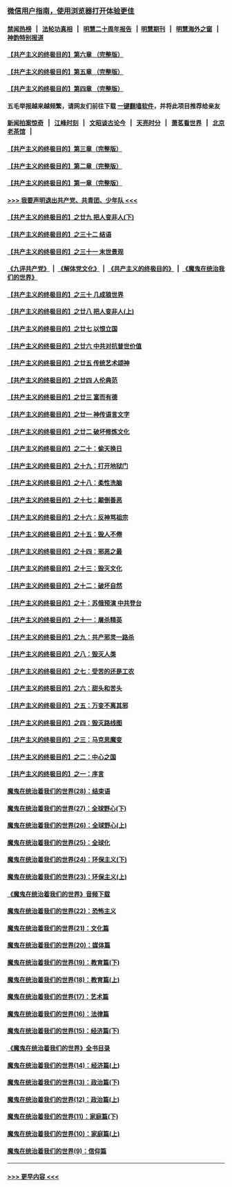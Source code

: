 ### [微信用户指南，使用浏览器打开体验更佳](https://github.com/gfw-breaker/banned-news1/blob/master/indexes/wechat-guide.md?t=0)
#### [禁闻热榜](热点新闻.md?t=0)  &nbsp;&nbsp;|&nbsp;&nbsp; [法轮功真相](https://github.com/gfw-breaker/truth/blob/master/README.md?t=0) &nbsp;&nbsp;|&nbsp;&nbsp; [明慧二十周年报告](https://github.com/gfw-breaker/mh-reports/blob/master/README.md?t=0) &nbsp;&nbsp;|&nbsp;&nbsp;[明慧期刊](https://github.com/gfw-breaker/mh-qikan) &nbsp;&nbsp;|&nbsp;&nbsp; [明慧海外之窗](https://github.com/gfw-breaker/mh-news/blob/master/README.md?t=0) &nbsp;&nbsp;|&nbsp;&nbsp; [神韵特别报道](https://github.com/gfw-breaker/mh-news/blob/master/shenyun.md?t=0)
#### [【共产主义的终极目的】第六章 （完整版）](../pages/nsc422/n11428913.md?t=02041001) 
#### [【共产主义的终极目的】第五章 （完整版）](../pages/nsc422/n11428912.md?t=02041001) 
#### [【共产主义的终极目的】第四章 （完整版）](../pages/nsc422/n11428907.md?t=02041001) 
#### 五毛举报越来越频繁，请网友们前往下载 [一键翻墙软件](https://github.com/gfw-breaker/ssr-accounts)，并将此项目推荐给亲友
#### [新闻拍案惊奇](https://github.com/gfw-breaker/banned-news1/blob/master/pages/link4.md) &nbsp;&nbsp;|&nbsp;&nbsp; [江峰时刻](https://github.com/gfw-breaker/banned-news1/blob/master/pages/link4.md) &nbsp;&nbsp;|&nbsp;&nbsp; [文昭谈古论今](https://github.com/gfw-breaker/banned-news1/blob/master/pages/link4.md) &nbsp;&nbsp;|&nbsp;&nbsp; [天亮时分](https://github.com/gfw-breaker/banned-news1/blob/master/pages/link4.md) &nbsp;&nbsp;|&nbsp;&nbsp; [萧茗看世界](https://github.com/gfw-breaker/banned-news1/blob/master/pages/link4.md) &nbsp;&nbsp;|&nbsp;&nbsp; [北京老茶馆](https://github.com/gfw-breaker/banned-news1/blob/master/pages/link4.md) &nbsp;&nbsp;|&nbsp;&nbsp; 
#### [【共产主义的终极目的】第三章（完整版）](../pages/nsc422/n11428848.md?t=02041001) 
#### [【共产主义的终极目的】第二章（完整版）](../pages/nsc422/n11428831.md?t=02041001) 
#### [【共产主义的终极目的】第一章（完整版）](../pages/nsc422/n11417651.md?t=02041001) 
#### [>>> 我要声明退出共产党、共青团、少年队 <<<](https://github.com/begood0513/goodnews/blob/master/quit/letter.md) 
#### [【共产主义的终极目的】之廿九 把人变非人(下)](../pages/nsc422/n11344140.md?t=02041001) 
#### [【共产主义的终极目的】之三十二 结语](../pages/nsc422/n11360535.md?t=02041001) 
#### [【共产主义的终极目的】之三十一 末世景观](../pages/nsc422/n11351129.md?t=02041001) 
#### [《九评共产党》](https://github.com/begood0513/9ping.md/blob/master/README.md) &nbsp;|&nbsp; [《解体党文化》](../../../../jtdwh.md/blob/master/README.md)  &nbsp;|&nbsp; [《共产主义的终极目的》](../../../../gczydzjmd.md/blob/master/README.md) &nbsp;|&nbsp; [《魔鬼在统治我们的世界》](../../../../mgztzwmdsj.md/blob/master/README.md) 
#### [【共产主义的终极目的】之三十 几成狼世界](../pages/nsc422/n11348280.md?t=02041001) 
#### [【共产主义的终极目的】之廿八 把人变非人(上)](../pages/nsc422/n11340492.md?t=02041001) 
#### [【共产主义的终极目的】之廿七 以恨立国](../pages/nsc422/n11336944.md?t=02041001) 
#### [【共产主义的终极目的】之廿六 中共对抗普世价值](../pages/nsc422/n11324785.md?t=02041001) 
#### [【共产主义的终极目的】之廿五 传统艺术颂神](../pages/nsc422/n11296396.md?t=02041001) 
#### [【共产主义的终极目的】之廿四 人伦典范](../pages/nsc422/n11296397.md?t=02041001) 
#### [【共产主义的终极目的】之廿三 富而有德](../pages/nsc422/n11283598.md?t=02041001) 
#### [【共产主义的终极目的】之廿一 神传语言文字](../pages/nsc422/n11263265.md?t=02041001) 
#### [【共产主义的终极目的】之廿二 破坏修炼文化](../pages/nsc422/n11245728.md?t=02041001) 
#### [【共产主义的终极目的】之二十：偷天换日](../pages/nsc422/n11238846.md?t=02041001) 
#### [【共产主义的终极目的】之十九：打开地狱门](../pages/nsc422/n11206376.md?t=02041001) 
#### [【共产主义的终极目的】之十八：柔性洗脑](../pages/nsc422/n11199994.md?t=02041001) 
#### [【共产主义的终极目的】之十七：颠倒善恶](../pages/nsc422/n11179782.md?t=02041001) 
#### [【共产主义的终极目的】之十六：反神骂祖宗](../pages/nsc422/n11166798.md?t=02041001) 
#### [【共产主义的终极目的】之十五：毁人不倦](../pages/nsc422/n11166792.md?t=02041001) 
#### [【共产主义的终极目的】之十四：邪恶之最](../pages/nsc422/n11150249.md?t=02041001) 
#### [【共产主义的终极目的】之十三：毁灭文化](../pages/nsc422/n11135227.md?t=02041001) 
#### [【共产主义的终极目的】之十二：破坏自然](../pages/nsc422/n11135214.md?t=02041001) 
#### [【共产主义的终极目的】之十：苏俄预演 中共登台](../pages/nsc422/n11118424.md?t=02041001) 
#### [【共产主义的终极目的】之十一：屠杀精英](../pages/nsc422/n11118442.md?t=02041001) 
#### [【共产主义的终极目的】之九：共产邪灵一路杀](../pages/nsc422/n11114139.md?t=02041001) 
#### [【共产主义的终极目的】之八：毁灭人类](../pages/nsc422/n11108503.md?t=02041001) 
#### [【共产主义的终极目的】之七：受苦的还是工农](../pages/nsc422/n11101809.md?t=02041001) 
#### [【共产主义的终极目的】之六：甜头和苦头](../pages/nsc422/n11096971.md?t=02041001) 
#### [【共产主义的终极目的】之五：万变不离其邪](../pages/nsc422/n11091285.md?t=02041001) 
#### [【共产主义的终极目的】之四：毁灭路线图](../pages/nsc422/n11086284.md?t=02041001) 
#### [【共产主义的终极目的】之三：马克思魔变](../pages/nsc422/n11061941.md?t=02041001) 
#### [【共产主义的终极目的】之二：中心之国](../pages/nsc422/n11047728.md?t=02041001) 
#### [【共产主义的终极目的】之一：序言](../pages/nsc422/n11086077.md?t=02041001) 
#### [魔鬼在统治着我们的世界(28)：结束语](../pages/nsc422/n10936246.md?t=02041001) 
#### [魔鬼在统治着我们的世界(27)：全球野心(下)](../pages/nsc422/n10928319.md?t=02041001) 
#### [魔鬼在统治着我们的世界(26)：全球野心(上)](../pages/nsc422/n10900318.md?t=02041001) 
#### [魔鬼在统治着我们的世界(25)：全球化](../pages/nsc422/n10788205.md?t=02041001) 
#### [魔鬼在统治着我们的世界(24)：环保主义(下)](../pages/nsc422/n10695307.md?t=02041001) 
#### [魔鬼在统治着我们的世界(23)：环保主义(上)](../pages/nsc422/n10688613.md?t=02041001) 
#### [《魔鬼在统治着我们的世界》音频下载](../pages/nsc422/n10635553.md?t=02041001) 
#### [魔鬼在统治着我们的世界(22)：恐怖主义](../pages/nsc422/n10614727.md?t=02041001) 
#### [魔鬼在统治着我们的世界(21)：文化篇](../pages/nsc422/n10597706.md?t=02041001) 
#### [魔鬼在统治着我们的世界(20)：媒体篇](../pages/nsc422/n10586579.md?t=02041001) 
#### [魔鬼在统治着我们的世界(19)：教育篇(下)](../pages/nsc422/n10564808.md?t=02041001) 
#### [魔鬼在统治着我们的世界(18)：教育篇(上)](../pages/nsc422/n10526970.md?t=02041001) 
#### [魔鬼在统治着我们的世界(17)：艺术篇](../pages/nsc422/n10499093.md?t=02041001) 
#### [魔鬼在统治着我们的世界(16)：法律篇](../pages/nsc422/n10485969.md?t=02041001) 
#### [魔鬼在统治着我们的世界(15)：经济篇(下)](../pages/nsc422/n10469975.md?t=02041001) 
#### [《魔鬼在统治着我们的世界》全书目录](../pages/nsc422/n10464261.md?t=02041001) 
#### [魔鬼在统治着我们的世界(14)：经济篇(上)](../pages/nsc422/n10457370.md?t=02041001) 
#### [魔鬼在统治着我们的世界(13)：政治篇(下)](../pages/nsc422/n10448270.md?t=02041001) 
#### [魔鬼在统治着我们的世界(12)：政治篇(上)](../pages/nsc422/n10444576.md?t=02041001) 
#### [魔鬼在统治着我们的世界(11)：家庭篇(下)](../pages/nsc422/n10440961.md?t=02041001) 
#### [魔鬼在统治着我们的世界(10)：家庭篇(上)](../pages/nsc422/n10435448.md?t=02041001) 
#### [魔鬼在统治着我们的世界(9)：信仰篇](../pages/nsc422/n10432159.md?t=02041001) 

----
#### [ >>> 更早内容 <<< ](../indexes/nsc422-earlier.md)
